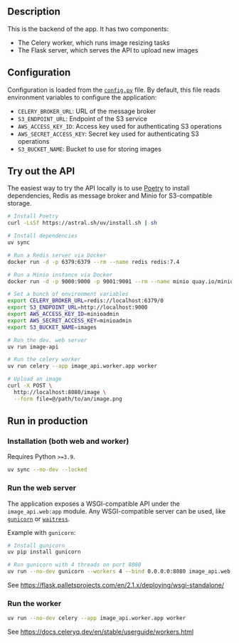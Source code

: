## Description

This is the backend of the app.
It has two components:

 - The Celery worker, which runs image resizing tasks
 - The Flask server, which serves the API to upload new images

## Configuration

Configuration is loaded from the [`config.py`](./config.py) file.
By default, this file reads environment variables to configure the application:

 - `CELERY_BROKER_URL`: URL of the message broker
 - `S3_ENDPOINT_URL`: Endpoint of the S3 service
 - `AWS_ACCESS_KEY_ID`: Access key used for authenticating S3 operations
 - `AWS_SECRET_ACCESS_KEY`: Secret key used for authenticating S3 operations
 - `S3_BUCKET_NAME`: Bucket to use for storing images

## Try out the API

The easiest way to try the API locally is to use [Poetry](https://python-poetry.org) to install dependencies, Redis as message broker and Minio for S3-compatible storage.

```sh
# Install Poetry
curl -LsSf https://astral.sh/uv/install.sh | sh

# Install dependencies
uv sync

# Run a Redis server via Docker
docker run -d -p 6379:6379 --rm --name redis redis:7.4

# Run a Minio instance via Docker
docker run -d -p 9000:9000 -p 9001:9001 --rm --name minio quay.io/minio/minio server /data --console-address ":9001"

# Set a bunch of environment variables
export CELERY_BROKER_URL=redis://localhost:6379/0
export S3_ENDPOINT_URL=http://localhost:9000
export AWS_ACCESS_KEY_ID=minioadmin
export AWS_SECRET_ACCESS_KEY=minioadmin
export S3_BUCKET_NAME=images

# Run the dev. web server
uv run image-api

# Run the celery worker
uv run celery --app image_api.worker.app worker

# Upload an image
curl -X POST \
  http://localhost:8080/image \
  --form file=@/path/to/an/image.png
```

## Run in production

### Installation (both web and worker)

Requires Python `>=3.9`.

```sh
uv sync --no-dev --locked
```

### Run the web server

The application exposes a WSGI-compatible API under the `image_api.web:app` module.
Any WSGI-compatible server can be used, like [`gunicorn`](https://gunicorn.org) or [`waitress`](https://docs.pylonsproject.org/projects/waitress/en/stable/usage.html).

Example with `gunicorn`:

```sh
# Install gunicorn
uv pip install gunicorn

# Run gunicorn with 4 threads on port 8080
uv run --no-dev gunicorn --workers 4 --bind 0.0.0.0:8080 image_api.web:app
```

See <https://flask.palletsprojects.com/en/2.1.x/deploying/wsgi-standalone/>

### Run the worker

```sh
uv run --no-dev celery --app image_api.worker.app worker
```

See <https://docs.celeryq.dev/en/stable/userguide/workers.html>
